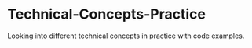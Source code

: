 # Technical-Concepts-Practice
Looking into different technical concepts in practice with code examples.
